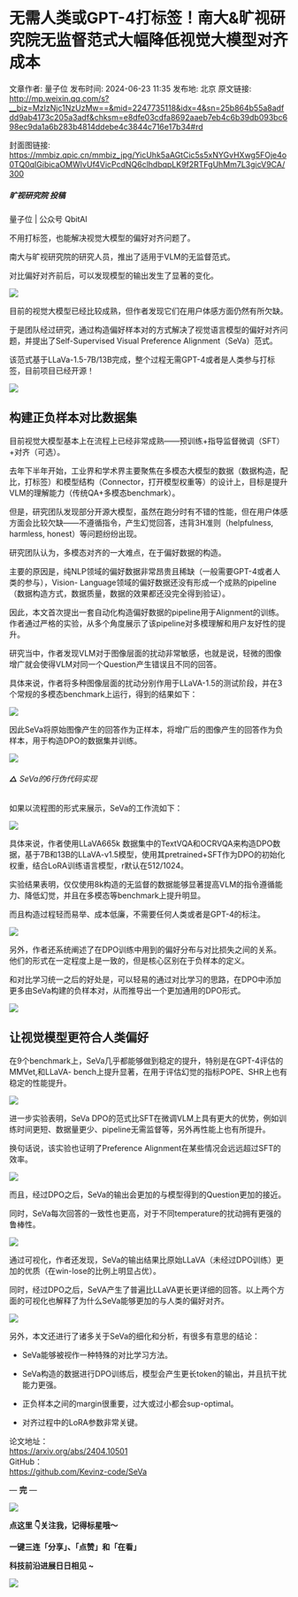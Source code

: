 # 无需人类或GPT-4打标签！南大&旷视研究院无监督范式大幅降低视觉大模型对齐成本

文章作者: 量子位
发布时间: 2024-06-23 11:35
发布地: 北京
原文链接: http://mp.weixin.qq.com/s?__biz=MzIzNjc1NzUzMw==&mid=2247735118&idx=4&sn=25b864b55a8adfdd9ab4173c205a3adf&chksm=e8dfe03cdfa8692aaeb7eb4c6b39db093bc698ec9da1a6b283b4814ddebe4c3844c716e17b34#rd

封面图链接: https://mmbiz.qpic.cn/mmbiz_jpg/YicUhk5aAGtCic5s5xNYGvHXwg5FOje4o0TQ0qIGibicaOMWIvUf4VicPcdNQ6clhdbqpLK9f2RTFgUhMm7L3gicV9CA/300

##### 旷视研究院 投稿  
量子位 | 公众号 QbitAI

不用打标签，也能解决视觉大模型的偏好对齐问题了。

南大与旷视研究院的研究人员，推出了适用于VLM的无监督范式。

对比偏好对齐前后，可以发现模型的输出发生了显著的变化。

![](https://mmbiz.qpic.cn/mmbiz_png/YicUhk5aAGtCic5s5xNYGvHXwg5FOje4o0PtfsfoiauVicBvsZn2nqCFuHEua2NiaKiaavibxDLmhXIz26kYY1C8jot7w/640?wx_fmt=png&from=appmsg)

目前的视觉大模型已经比较成熟，但作者发现它们在用户体感方面仍然有所欠缺。

于是团队经过研究，通过构造偏好样本对的方式解决了视觉语言模型的偏好对齐问题，并提出了Self-Supervised Visual Preference
Alignment（SeVa）范式。

该范式基于LLaVa-1.5-7B/13B完成，整个过程无需GPT-4或者是人类参与打标签，目前项目已经开源！

![](https://mmbiz.qpic.cn/mmbiz_png/YicUhk5aAGtCic5s5xNYGvHXwg5FOje4o0d0AP1r3rF7WiaK8icuDtATRHlibZy8HOszrzJq9Ye6KJM5xcXSubaXrwQ/640?wx_fmt=png&from=appmsg)

## 构建正负样本对比数据集

目前视觉大模型基本上在流程上已经非常成熟——预训练+指导监督微调（SFT）+对齐（可选）。

去年下半年开始，工业界和学术界主要聚焦在多模态大模型的数据（数据构造，配比，打标签）和模型结构（Connector，打开模型权重等）的设计上，目标是提升VLM的理解能力（传统QA+多模态benchmark）。

但是，研究团队发现部分开源大模型，虽然在跑分时有不错的性能，但在用户体感方面会比较欠缺——不遵循指令，产生幻觉回答，违背3H准则（helpfulness,
harmless, honest）等问题纷纷出现。

研究团队认为，多模态对齐的一大难点，在于偏好数据的构造。

主要的原因是，纯NLP领域的偏好数据非常昂贵且稀缺（一般需要GPT-4或者人类的参与），Vision-
Language领域的偏好数据还没有形成一个成熟的pipeline（数据构造方式，数据质量，数据的效果都还没完全得到验证）。

因此，本文首次提出一套自动化构造偏好数据的pipeline用于Alignment的训练。作者通过严格的实验，从多个角度展示了该pipeline对多模理解和用户友好性的提升。

研究当中，作者发现VLM对于图像层面的扰动非常敏感，也就是说，轻微的图像增广就会使得VLM对同一个Question产生错误且不同的回答。

具体来说，作者将多种图像层面的扰动分别作用于LLaVA-1.5的测试阶段，并在3个常规的多模态benchmark上运行，得到的结果如下：

![](https://mmbiz.qpic.cn/mmbiz_png/YicUhk5aAGtCic5s5xNYGvHXwg5FOje4o0r2FEzicy0q5GbUbQOcbTbzxPIJQ0XRaHHjeKmdNmDgMNwN4HkUEA9Tg/640?wx_fmt=png&from=appmsg)

因此SeVa将原始图像产生的回答作为正样本，将增广后的图像产生的回答作为负样本，用于构造DPO的数据集并训练。

![](https://mmbiz.qpic.cn/mmbiz_png/YicUhk5aAGtCic5s5xNYGvHXwg5FOje4o0OHmthQsanCUPTF2EELYgKZ3AFib47HwXGjBEYlkPypE1ZkNicF0FYeEg/640?wx_fmt=png&from=appmsg)

###### **△** SeVa的6行伪代码实现

如果以流程图的形式来展示，SeVa的工作流如下：

![](https://mmbiz.qpic.cn/mmbiz_png/YicUhk5aAGtCic5s5xNYGvHXwg5FOje4o0ibzb8ZLqch2VELEq5MZibK7P1lSz9r49XUQDIqSBs77BvqSxsmWEf5Og/640?wx_fmt=png&from=appmsg)

具体来说，作者使用LLaVA665k
数据集中的TextVQA和OCRVQA来构造DPO数据，基于7B和13B的LLaVA-v1.5模型，使用其pretrained+SFT作为DPO的初始化权重，结合LoRA训练语言模型，r默认在512/1024。

实验结果表明，仅仅使用8k构造的无监督的数据能够显著提高VLM的指令遵循能力、降低幻觉，并且在多模态等benchmark上提升明显。

而且构造过程轻而易举、成本低廉，不需要任何人类或者是GPT-4的标注。

![](https://mmbiz.qpic.cn/mmbiz_png/YicUhk5aAGtCic5s5xNYGvHXwg5FOje4o0vK3jNXqy8CsdVxTOsmY0TNgKw5SiaoVcyGypuTY9gVrD2eydHYDozJw/640?wx_fmt=png&from=appmsg)

另外，作者还系统阐述了在DPO训练中用到的偏好分布与对比损失之间的关系。他们的形式在一定程度上是一致的，但是核心区别在于负样本的定义。

和对比学习统一之后的好处是，可以轻易的通过对比学习的思路，在DPO中添加更多由SeVa构建的负样本对，从而推导出一个更加通用的DPO形式。

![](https://mmbiz.qpic.cn/mmbiz_png/YicUhk5aAGtCic5s5xNYGvHXwg5FOje4o0AY0SQ8PE8w2JH8ibY8g7H5stKtKoA08MwicDRuoVMVd54egqqtX7LbFw/640?wx_fmt=png&from=appmsg)

## 让视觉模型更符合人类偏好

在9个benchmark上，SeVa几乎都能够做到稳定的提升，特别是在GPT-4评估的MMVet,和LLaVA-
bench上提升显著，在用于评估幻觉的指标POPE、SHR上也有稳定的性能提升。

![](https://mmbiz.qpic.cn/mmbiz_png/YicUhk5aAGtCic5s5xNYGvHXwg5FOje4o08pHKxG8xUzZLBaicLmD2ANtnpjK51rRAYpjT5iaBTjU2tZ57U8nl1Osw/640?wx_fmt=png&from=appmsg)

进一步实验表明，SeVa
DPO的范式比SFT在微调VLM上具有更大的优势，例如训练时间更短、数据量更少、pipeline无需监督等，另外再性能上也有所提升。

换句话说，该实验也证明了Preference Alignment在某些情况会远远超过SFT的效率。

![](https://mmbiz.qpic.cn/mmbiz_png/YicUhk5aAGtCic5s5xNYGvHXwg5FOje4o0LSw4UVXxUJJ0hFl4dhOaCBVp4BDiaDVniahxTPvrLCKQUxdUQs8WTkLw/640?wx_fmt=png&from=appmsg)

而且，经过DPO之后，SeVa的输出会更加的与模型得到的Question更加的接近。

同时，SeVa每次回答的一致性也更高，对于不同temperature的扰动拥有更强的鲁棒性。

![](https://mmbiz.qpic.cn/mmbiz_png/YicUhk5aAGtCic5s5xNYGvHXwg5FOje4o0H3rh3LHMovJ9wPm8TMvXHwsndZgicKVEtIwmYgK98qjBXtju2oSMm4g/640?wx_fmt=png&from=appmsg)

通过可视化，作者还发现，SeVa的输出结果比原始LLaVA（未经过DPO训练）更加的优质（在win-lose的比例上明显占优）。

同时，经过DPO之后，SeVA产生了普遍比LLaVA更长更详细的回答。以上两个方面的可视化也解释了为什么SeVa能够更加的与人类的偏好对齐。

![](https://mmbiz.qpic.cn/mmbiz_png/YicUhk5aAGtCic5s5xNYGvHXwg5FOje4o0h9hbtWHmOyswJGBpzg4qN9MTSJO0TiaFI0hU6V2xbibictMRELt01D27Q/640?wx_fmt=png&from=appmsg)

另外，本文还进行了诸多关于SeVa的细化和分析，有很多有意思的结论：

  * SeVa能够被视作一种特殊的对比学习方法。

  * SeVa构造的数据进行DPO训练后，模型会产生更长token的输出，并且抗干扰能力更强。

  * 正负样本之间的margin很重要，过大或过小都会sup-optimal。

  * 对齐过程中的LoRA参数非常关键。

论文地址：  
https://arxiv.org/abs/2404.10501  
GitHub：  
https://github.com/Kevinz-code/SeVa

— **完** —

![](https://mmbiz.qpic.cn/mmbiz_png/YicUhk5aAGtCic5s5xNYGvHXwg5FOje4o0H8FCAC42V9icPgXP13rSTjgPAqzicutIptiax3vwBcMzvufrwgWnkDbZA/640?wx_fmt=png&from=appmsg)

  

**点这里 👇关注我，记得标星哦～**

**一键三连「分享」、「点赞」和「在看」**

**科技前沿进展日日相见 ~**

![](https://mmbiz.qpic.cn/mmbiz_svg/g9RQicMD01M0tYoRQT2cMQRmPS5ZDyrrfzeksiay90KaDzlGBH61icqHxmgFKfvfXtVuwTHV740CDLAaXU1LIfZyoJEpYKcRIiaE/640?wx_fmt=svg)


